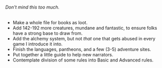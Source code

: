###### Don't mind this too much.

* Make a whole file for books as loot.
* Add 142-192 more creatures, mundane and fantastic, to ensure folks have a strong base to draw from.
* Add the alchemy system, but not *that* one that gets abused in every game I introduce it into.
* Finish the languages, pantheons, and a few (3-5) adventure sites.
* Put together a little guide to help new narrators.
* Contemplate division of some rules into Basic and Advanced rules.
